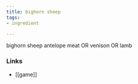 ```yaml
---
title: bighorn sheep
tags:
- ingredient

---
```

bighorn sheep antelope meat OR venison OR lamb

### Links

* [[game]]
